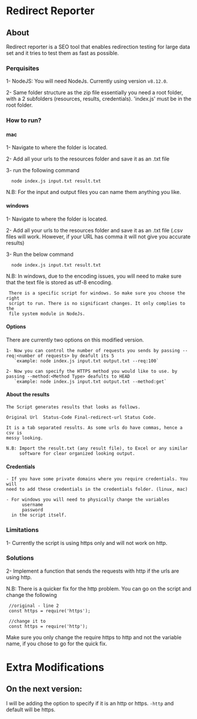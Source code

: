 # Redirect Reporter

## About
Redirect reporter is a SEO tool that enables redirection testing for large data
set and it tries to test them as fast as possible.

### Perquisites
  1-  NodeJS:
      You will need NodeJs. Currently using version `v8.12.0`.

  2- Same folder structure as the zip file
      essentially you need a root folder, with a 2 subfolders
      (resources, results, credentials). 'index.js' must be in the root folder.

### How to run?

#### mac

  1- Navigate to where the folder is located.

  2- Add all your urls to the resources folder and save it as an .txt file

  3- run the following command

  ```
    node index.js input.txt result.txt
  ```

  N.B: For the input and output files you can name them anything you like.

#### windows

  1- Navigate to where the folder is located.

  2- Add all your urls to the resources folder and save it as an .txt file
     (.csv files will work. However, if your URL has comma it will not give you
       accurate results)

  3- Run the below command


  ```
    node index.js input.txt result.txt
  ```

N.B: In windows, due to the encoding issues, you will need to make sure that the
     text file is stored as utf-8 encoding.

     There is a specific script for windows. So make sure you choose the right
     script to run. There is no significant changes. It only complies to the
     file system module in NodeJs.

#### Options 
  
  There are currently two options on this modified version. 
  
    1- Now you can control the number of requests you sends by passing --req:<number of requests> by deafult its 5 
       `example: node index.js input.txt output.txt --req:100`

    2- Now you can specify the HTTPS method you would like to use. by passing --method:<Method Type> deafults to HEAD 
       `example: node index.js input.txt output.txt --method:get`
       
#### About the results     

    The Script generates results that looks as follows.

    Original Url  Status-Code Final-redirect-url Status Code.

    It is a tab separated results. As some urls do have commas, hence a csv is
    messy looking.

    N.B: Import the result.txt (any result file), to Excel or any similar
         software for clear organized looking output.

#### Credentials

    - If you have some private domains where you require credentials. You will
    need to add these credentials in the credentials folder. (linux, mac)

    - For windows you will need to physically change the variables  
          username
          password
      in the script itself.

###  Limitations        

  1- Currently the script is using https only and will not work on http.  

### Solutions


  2- Implement a function that sends the requests with http if the urls are
     using http.


  N.B: There is a quicker fix for the http problem. You can go on the script
       and change the following

  ```
   //original - line 2
   const https = require('https');

   //change it to
   const https = require('http');
 ```
   Make sure you only change the require https to http and not the
   variable name, if you chose to go for the quick fix.

# Extra Modifications
## On the next version:
  I will be adding the option to specify if it is an http or https.
  `-http` and default will be https.
